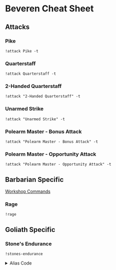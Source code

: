 # Beveren Cheat Sheet
## Attacks
### Pike
`!attack Pike -t`

### Quarterstaff
`!attack Quarterstaff -t`

### 2-Handed Quarterstaff
`!attack "2-Handed Quarterstaff" -t`

### Unarmed Strike
`!attack "Unarmed Strike" -t`

### Polearm Master - Bonus Attack
`!attack "Polearm Master - Bonus Attack" -t`

### Polearm Master - Opportunity Attack
`!attack "Polearm Master - Opportunity Attack" -t`

## Barbarian Specific
[Workshop Commands](https://avrae.io/dashboard/workshop/5f73c28d647bb0a416316d32)

### Rage
`!rage`

## Goliath Specific

### Stone's Endurance
`!stones-endurance`

<details>
  <summary>Alias Code</summary>
    
```
!serveralias stones-endurance embed {{cc="Stone's Endurance"}} 
<drac2>
if character().cc_exists("Stone's Endurance") and character().get_cc("Stone's Endurance") > 0:
    character().mod_cc("Stone's Endurance", -1, strict=True)
    rollValue = roll("1d12")
    combinedValue = rollValue + constitutionMod
    result = f"{name} becomes as hard as stone, reducing the damage they just took by ({rollValue} +  {constitutionMod}) : {combinedValue}"
else:
    result = f"{name} has no more uses available for Stone's Endurance. They can be recharged with a short or long rest."
</drac2>
-f "Roll|{{result}}"
-desc "You can focus yourself to occasionally shrug off injury. When you take damage, you can use your reaction to roll a d12. Add your Constitution modifier to the number rolled, and reduce the damage by that total. After you use this trait, you can’t use it again until you finish a short or long rest."
-thumb https://i.imgur.com/9yPkSh9.png
-title "Stone's Endurance"
```
</details>
